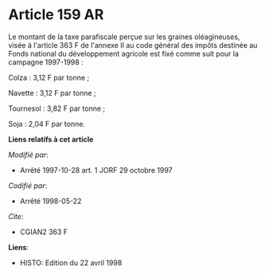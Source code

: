 # Article 159 AR

Le montant de la taxe parafiscale perçue sur les graines oléagineuses, visée à l'article 363 F de l'annexe II au code général
des impôts destinée au Fonds national du développement agricole est fixé comme suit pour la campagne 1997-1998 :

Colza : 3,12 F par tonne ;

Navette : 3,12 F par tonne ;

Tournesol : 3,82 F par tonne ;

Soja : 2,04 F par tonne.

**Liens relatifs à cet article**

_Modifié par_:

  - Arrêté 1997-10-28 art. 1 JORF 29 octobre 1997

_Codifié par_:

  - Arrêté 1998-05-22

_Cite_:

  - CGIAN2 363 F

**Liens**:

  - HISTO: Edition du 22 avril 1998
